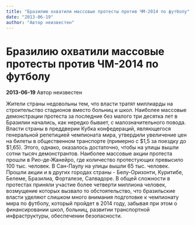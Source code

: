 ```yaml
---
title: "Бразилию охватили массовые протесты против ЧМ-2014 по футболу"
date: "2013-06-19"
author: "Автор неизвестен"
---
```


# Бразилию охватили массовые протесты против ЧМ-2014 по футболу

**2013-06-19** Автор неизвестен

Жители страны недовольны тем, что власти тратят миллиарды на строительство стадионов вместо больниц и школ. Наиболее массовые демонстрации протеста за последние без малого три десятка лет в Бразилии начались, как нередко бывает, с малозначительного повода. Власти страны в преддверии Кубка конфедераций, являющегося генеральной репетицией чемпионата мира, утвердили увеличение цен на билеты в общественном транспорте (примерно с $1,5 за поездку до $1,65). Этого, однако, оказалось достаточно, чтобы на улицы вышли сотни тысяч демонстрантов. Наиболее массовые акции протеста прошли в Рио-де-Жанейро, где количество протестующих превысило 100 тыс. человек. В Сан-Паулу на улицы вышли 65 тыс. человек. Прошли акции и в других городах страны - Белу-Оризонти, Куритибе, Белеме, Бразилиа, Форталезе, Салвадоре. В общей сложности в протестах приняли участие более четверти миллиона человек, возмущение которых вызвало то обстоятельство, что бразильские власти уделяют слишком много внимания подготовке к чемпионату мира по футболу, который пройдет в 2014 году, забывая при этом о финансировании школ, больниц, развитии транспортной инфраструктуры, обеспечении безопасности.